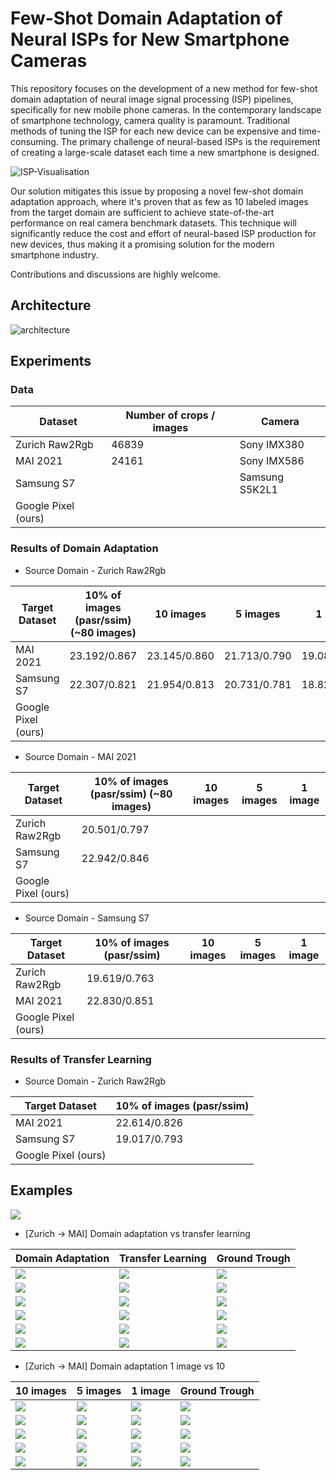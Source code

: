 # Few-Shot Domain Adaptation of Neural ISPs for New Smartphone Cameras

This repository focuses on the development of a new method for few-shot domain adaptation of neural image signal processing (ISP) pipelines, specifically for new mobile phone cameras. In the contemporary landscape of smartphone technology, camera quality is paramount. Traditional methods of tuning the ISP for each new device can be expensive and time-consuming. The primary challenge of neural-based ISPs is the requirement of creating a large-scale dataset each time a new smartphone is designed. 

![ISP-Visualisation](_figures/ISP-Visualisation.jpg)

Our solution mitigates this issue by proposing a novel few-shot domain adaptation approach, where it's proven that as few as 10 labeled images from the target domain are sufficient to achieve state-of-the-art performance on real camera benchmark datasets. This technique will significantly reduce the cost and effort of neural-based ISP production for new devices, thus making it a promising solution for the modern smartphone industry. 

Contributions and discussions are highly welcome.

## Architecture
![architecture](_figures/main-arch.png)

## Experiments

### Data

| Dataset             | Number of crops / images | Camera         |
| ------------------- | ------------------------ | -------------- |
| Zurich Raw2Rgb      | 46839                    | Sony IMX380    |
| MAI 2021            | 24161                    | Sony IMX586    |
| Samsung S7          |                          | Samsung S5K2L1 |
| Google Pixel (ours) |                          |                |

### Results of Domain Adaptation

- Source Domain - Zurich Raw2Rgb

| Target Dataset      | 10% of images (pasr/ssim) (~80 images) | 10 images    | 5 images     | 1 image      |
| ------------------- | -------------------------------------- | ------------ | ------------ | ------------ |
| MAI 2021            | 23.192/0.867                           | 23.145/0.860 | 21.713/0.790 | 19.082/0.775 |
| Samsung S7          | 22.307/0.821                           | 21.954/0.813 | 20.731/0.781 | 18.825/0.766 |
| Google Pixel (ours) |                                        |              |              |              |

- Source Domain - MAI 2021

| Target Dataset      | 10% of images (pasr/ssim) (~80 images) | 10 images | 5 images | 1 image |
| ------------------- | -------------------------------------- | --------- | -------- | ------- |
| Zurich Raw2Rgb      | 20.501/0.797                           |           |          |         |
| Samsung S7          | 22.942/0.846                           |           |          |         |
| Google Pixel (ours) |                                        |           |          |         |

- Source Domain - Samsung S7

| Target Dataset      | 10% of images (pasr/ssim) | 10 images | 5 images | 1 image |
| ------------------- | ------------------------- | --------- | -------- | ------- |
| Zurich Raw2Rgb      | 19.619/0.763              |           |          |         |
| MAI 2021            | 22.830/0.851              |           |          |         |
| Google Pixel (ours) |                           |           |          |         |

### Results of Transfer Learning

- Source Domain - Zurich Raw2Rgb

| Target Dataset      | 10% of images (pasr/ssim) |
| ------------------- | ------------------------- |
| MAI 2021            | 22.614/0.826              |
| Samsung S7          | 19.017/0.793              |
| Google Pixel (ours) |                           |

## Examples

![](_figures/dzurich-da.png)

- [Zurich -> MAI] Domain adaptation vs transfer learning

| Domain Adaptation                      | Transfer Learning                      | Ground Trough                          |
| -------------------------------------- | -------------------------------------- | -------------------------------------- |
| ![](_figures/da-zurich2mai-10p-01.png) | ![](_figures/tl-zurich2mai-10p-01.png) | ![](_figures/gt-zurich2mai-10p-01.png) |
| ![](_figures/da-zurich2mai-10p-02.png) | ![](_figures/tl-zurich2mai-10p-02.png) | ![](_figures/gt-zurich2mai-10p-02.png) |
| ![](_figures/da-zurich2mai-10p-03.png) | ![](_figures/tl-zurich2mai-10p-03.png) | ![](_figures/gt-zurich2mai-10p-03.png) |
| ![](_figures/da-zurich2mai-10p-04.png) | ![](_figures/tl-zurich2mai-10p-04.png) | ![](_figures/gt-zurich2mai-10p-04.png) |
| ![](_figures/da-zurich2mai-10p-05.png) | ![](_figures/tl-zurich2mai-10p-05.png) | ![](_figures/gt-zurich2mai-10p-05.png) |
| ![](_figures/da-zurich2mai-10p-06.png) | ![](_figures/tl-zurich2mai-10p-06.png) | ![](_figures/gt-zurich2mai-10p-06.png) |

- [Zurich -> MAI] Domain adaptation 1 image vs 10

| 10 images                              | 5 images                              | 1 image                               | Ground Trough                          |
| -------------------------------------- | ------------------------------------- | ------------------------------------- | -------------------------------------- |
| ![](_figures/da-zurich2mai-10i-01.png) | ![](_figures/da-zurich2mai-5i-01.png) | ![](_figures/da-zurich2mai-1i-01.png) | ![](_figures/gt-zurich2mai-10i-01.png) |
| ![](_figures/da-zurich2mai-10i-02.png) | ![](_figures/da-zurich2mai-5i-02.png) | ![](_figures/da-zurich2mai-1i-02.png) | ![](_figures/gt-zurich2mai-10i-02.png) |
| ![](_figures/da-zurich2mai-10i-03.png) | ![](_figures/da-zurich2mai-5i-03.png) | ![](_figures/da-zurich2mai-1i-03.png) | ![](_figures/gt-zurich2mai-10i-03.png) |
| ![](_figures/da-zurich2mai-10i-04.png) | ![](_figures/da-zurich2mai-5i-04.png) | ![](_figures/da-zurich2mai-1i-04.png) | ![](_figures/gt-zurich2mai-10i-04.png) |
| ![](_figures/da-zurich2mai-10i-05.png) | ![](_figures/da-zurich2mai-5i-05.png) | ![](_figures/da-zurich2mai-1i-05.png) | ![](_figures/gt-zurich2mai-10i-05.png) |
